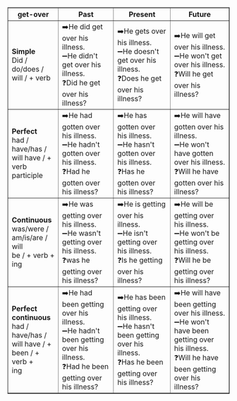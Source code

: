 <table border="1" cellpadding="5" cellspacing="0">
  <tr>
    <th>get-over</th>
    <th>Past</th>
    <th>Present</th>
    <th>Future</th>
  </tr>
  <tr>
    <td><strong>Simple</strong><br>Did / do/does /<br>will / + verb</td>
    <td>
      ➡️He did get over his illness.<br>
      ➖He didn't get over his illness.<br>
      ❓Did he get over his illness?<br>
    </td>
    <td>
      ➡️He gets over his illness.<br>
      ➖He doesn't get over his illness.<br>
      ❓Does he get over his illness?<br>
    </td>
    <td>
      ➡️He will get over his illness.<br>
      ➖He won't get over his illness.<br>
      ❓Will he get over his illness?<br>
    </td>
  </tr>
  <tr>
    <td><strong>Perfect</strong><br>had / have/has /<br>will have / +<br>verb participle</td>
    <td>
      ➡️He had gotten over his illness.<br>
      ➖He hadn't gotten over his illness.<br>
      ❓Had he gotten over his illness?<br>
    </td>
    <td>
      ➡️He has gotten over his illness.<br>
      ➖He hasn't gotten over his illness.<br>
      ❓Has he gotten over his illness?<br>
    </td>
    <td>
      ➡️He will have gotten over his illness.<br>
      ➖He won't have gotten over his illness.<br>
      ❓Will he have gotten over his illness?<br>
    </td>
  </tr>
  <tr>
    <td><strong>Continuous</strong><br>was/were /<br>am/is/are / will<br>be / + verb +<br>ing</td>
    <td>
      ➡️He was getting over his illness.<br>
      ➖He wasn't getting over his illness.<br>
      ❓was he getting over his illness?<br>
    </td>
    <td>
      ➡️He is getting over his illness.<br>
      ➖He isn't getting over his illness.<br>
      ❓Is he getting over his illness?<br>
    </td>
    <td>
      ➡️He will be getting over his illness.<br>
      ➖He won't be getting over his illness.<br>
      ❓Will he be getting over his illness?<br>
    </td>
  </tr>
  <tr>
    <td><strong>Perfect<br>continuous</strong><br>had / have/has /<br>will have / +<br>been / + verb +<br>ing</td>
    <td>
      ➡️He had been getting over his illness.<br>
      ➖He hadn't been getting over his illness.<br>
      ❓Had he been getting over his illness?<br>
    </td>
    <td>
      ➡️He has been getting over his illness.<br>
      ➖He hasn't been getting over his illness.<br>
      ❓Has he been getting over his illness?<br>
    </td>
    <td>
      ➡️He will have been getting over his illness.<br>
      ➖He won't have been getting over his illness.<br>
      ❓Will he have been getting over his illness?<br>
    </td>
  </tr>
</table>